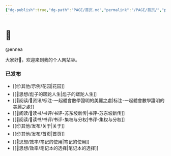 ```yaml
---
{"dg-publish":true,"dg-path":"PAGE/首页.md","permalink":"/PAGE/首页/","pinned":true,"tags":["gardenEntry"],"dgShowBacklinks":false,"dgShowLocalGraph":false,"dgShowInlineTitle":false,"noteIcon":"1","created":"2023-04-12T11:56:07.275+08:00","updated":""}
---
```


# 🌲

@ennea

大家好👋，欢迎来到我的个人网站😜。

### 已发布
- [[📦其他/示例/花园\|花园]]
- [[🧠思想/彪子的蹉跎人生\|彪子的蹉跎人生]]
- [[👀阅读/📰资讯/标注-一起體會數學證明的美麗之處\|标注-一起體會數學證明的美麗之處]]
- [[👀阅读/📖读书/书评/书评-苏东坡新传\|书评-苏东坡新传]]
- [[👀阅读/📖读书/书评/书评-集权与分权\|书评-集权与分权]]
- [[📦其他/发布/关于\|关于]]
- [[📦其他/发布/首页\|首页]]
- [[🧠思想/效率/笔记的使用\|笔记的使用]]
- [[🧠思想/效率/笔记本的选择\|笔记本的选择]]
